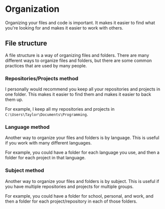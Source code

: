 # Organization
Organizing your files and code is important. It makes it easier to find what you're looking for and makes it easier to work with others.

## File structure
A file structure is a way of organizing files and folders. There are many different ways to organize files and folders, but there are some common practices that are used by many people.

### Repositories/Projects method
I personally would recommend you keep all your repositories and projects in one folder. This makes it easier to find them and makes it easier to back them up.

For example, I keep all my repositories and projects in `C:\Users\Taylor\Documents\Programming`.

### Language method
Another way to organize your files and folders is by language. This is useful if you work with many different languages.

For example, you could have a folder for each language you use, and then a folder for each project in that language.

### Subject method
Another way to organize your files and folders is by subject. This is useful if you have multiple repositories and projects for multiple groups.

For example, you could have a folder for school, personal, and work, and then a folder for each project/repository in each of those folders.
